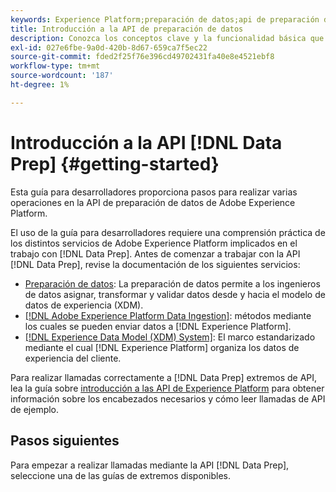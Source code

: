 ```yaml
---
keywords: Experience Platform;preparación de datos;api de preparación de datos;solución de problemas;API
title: Introducción a la API de preparación de datos
description: Conozca los conceptos clave y la funcionalidad básica que necesita conocer para utilizar los puntos finales de la API de preparación de datos y realizar operaciones básicas de CRUD para su uso con Mapper.
exl-id: 027e6fbe-9a0d-420b-8d67-659ca7f5ec22
source-git-commit: fded2f25f76e396cd49702431fa40e8e4521ebf8
workflow-type: tm+mt
source-wordcount: '187'
ht-degree: 1%

---
```


# Introducción a la API [!DNL Data Prep] {#getting-started}

Esta guía para desarrolladores proporciona pasos para realizar varias operaciones en la API de preparación de datos de Adobe Experience Platform.

El uso de la guía para desarrolladores requiere una comprensión práctica de los distintos servicios de Adobe Experience Platform implicados en el trabajo con [!DNL Data Prep]. Antes de comenzar a trabajar con la API [!DNL Data Prep], revise la documentación de los siguientes servicios:

- [Preparación de datos](../home.md): La preparación de datos permite a los ingenieros de datos asignar, transformar y validar datos desde y hacia el modelo de datos de experiencia (XDM).
- [[!DNL Adobe Experience Platform Data Ingestion]](../../ingestion/home.md): métodos mediante los cuales se pueden enviar datos a [!DNL Experience Platform].
- [[!DNL Experience Data Model (XDM) System]](../../xdm/home.md): El marco estandarizado mediante el cual [!DNL Experience Platform] organiza los datos de experiencia del cliente.

Para realizar llamadas correctamente a [!DNL Data Prep] extremos de API, lea la guía sobre [introducción a las API de Experience Platform](../../landing/api-guide.md) para obtener información sobre los encabezados necesarios y cómo leer llamadas de API de ejemplo.

## Pasos siguientes

Para empezar a realizar llamadas mediante la API [!DNL Data Prep], seleccione una de las guías de extremos disponibles.
